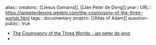 alias::
creators:: [[Jesus Gamarra]], [[Jan Peter de Dong]] 
year::
URL:: https://janpeterdejong.weebly.com/the-cosmogony-of-the-three-worlds.html
tags:: documentary
project:: [[Atlas of Adam]] 
question::
public:: true
- [The Cosmogony of the Three Worlds - jan peter de jong](https://janpeterdejong.weebly.com/the-cosmogony-of-the-three-worlds.html)
-